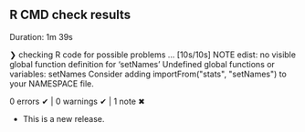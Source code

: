 ## R CMD check results

Duration: 1m 39s

❯ checking R code for possible problems ... [10s/10s] NOTE
  edist: no visible global function definition for ‘setNames’
  Undefined global functions or variables:
    setNames
  Consider adding
    importFrom("stats", "setNames")
  to your NAMESPACE file.

0 errors ✔ | 0 warnings ✔ | 1 note ✖

* This is a new release.
